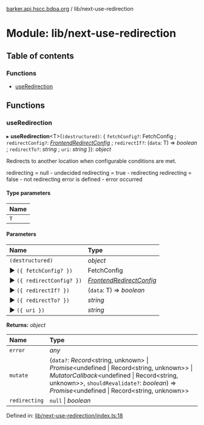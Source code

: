 [barker.api.hscc.bdpa.org][1] / lib/next-use-redirection

# Module: lib/next-use-redirection

## Table of contents

### Functions

- [useRedirection][2]

## Functions

### useRedirection

▸ **useRedirection**\<T>(`(destructured)`: { `fetchConfig?`: FetchConfig ;
`redirectConfig?`: [_FrontendRedirectConfig_][3] ; `redirectIf?`: (`data`: T) =>
_boolean_ ; `redirectTo?`: _string_ ; `uri`: _string_ }): _object_

Redirects to another location when configurable conditions are met.

redirecting = null - undecided redirecting = true - redirecting redirecting =
false - not redirecting error is defined - error occurred

#### Type parameters

| Name |
| :--- |
| `T`  |

#### Parameters

| Name                      | Type                          |
| :------------------------ | :---------------------------- |
| `(destructured)`          | _object_                      |
| ▶ `({ fetchConfig? })`    | FetchConfig                   |
| ▶ `({ redirectConfig? })` | [_FrontendRedirectConfig_][3] |
| ▶ `({ redirectIf? })`     | (`data`: T) => _boolean_      |
| ▶ `({ redirectTo? })`     | _string_                      |
| ▶ `({ uri })`             | _string_                      |

**Returns:** _object_

| Name          | Type                                                                                                                                                                                                                                  |
| :------------ | :------------------------------------------------------------------------------------------------------------------------------------------------------------------------------------------------------------------------------------ |
| `error`       | _any_                                                                                                                                                                                                                                 |
| `mutate`      | (`data?`: _Record_<string, unknown> \| _Promise_<undefined \| Record<string, unknown>> \| _MutatorCallback_<undefined \| Record<string, unknown>>, `shouldRevalidate?`: _boolean_) => _Promise_<undefined \| Record<string, unknown>> |
| `redirecting` | `null` \| _boolean_                                                                                                                                                                                                                   |

Defined in: [lib/next-use-redirection/index.ts:18][4]

[1]: ../README.md
[2]: lib_next_use_redirection.md#useredirection
[3]: lib_next_isomorphic_redirect_types.md#frontendredirectconfig
[4]:
  https://github.com/nhscc/barker.api.hscc.bdpa.org/blob/08a500c/lib/next-use-redirection/index.ts#L18
